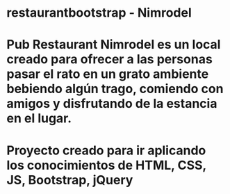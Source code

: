 # restaurantbootstrap - Nimrodel 
# Pub Restaurant Nimrodel es un local creado para ofrecer a las personas pasar el rato en un grato ambiente bebiendo algún trago, comiendo con amigos y disfrutando de la estancia en el lugar.
# Proyecto creado para ir aplicando los conocimientos de HTML, CSS, JS, Bootstrap, jQuery
